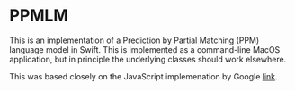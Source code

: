 # PPMLM

This is an implementation of a Prediction by Partial Matching (PPM) language model in Swift. This is implemented as a command-line MacOS application, but in principle the underlying classes should work elsewhere.

This was based closely on the JavaScript implemenation by Google [link](https://github.com/google-research/google-research/tree/master/jslm).

